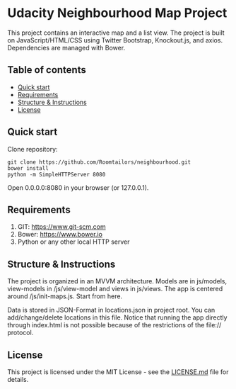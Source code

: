 # Udacity Neighbourhood Map Project

This project contains an interactive map and a list view. The project is built on JavaScript/HTML/CSS using Twitter Bootstrap, Knockout.js, and axios. Dependencies are managed with Bower.

## Table of contents

* [Quick start](#quick-start)
* [Requirements](#requirements)
* [Structure & Instructions](#Structure-&-Instructions)
* [License](#license)


## Quick start

Clone repository:
```
git clone https://github.com/Roomtailors/neighbourhood.git
bower install
python -m SimpleHTTPServer 8080
```

Open 0.0.0.0:8080 in your browser (or 127.0.0.1).

## Requirements

1. GIT: https://www.git-scm.com
2. Bower: https://www.bower.io
3. Python or any other local HTTP server

## Structure & Instructions

The project is organized in an MVVM architecture. Models are in js/models, view-models in /js/view-model and views in js/views.
The app is centered around /js/init-maps.js. Start from here.

Data is stored in JSON-Format in locations.json in project root. You can add/change/delete locations in this file. Notice that running the app directly through index.html is not possible because of the restrictions of the file:// protocol.

## License

This project is licensed under the MIT License - see the [LICENSE.md](LICENSE.md) file for details.